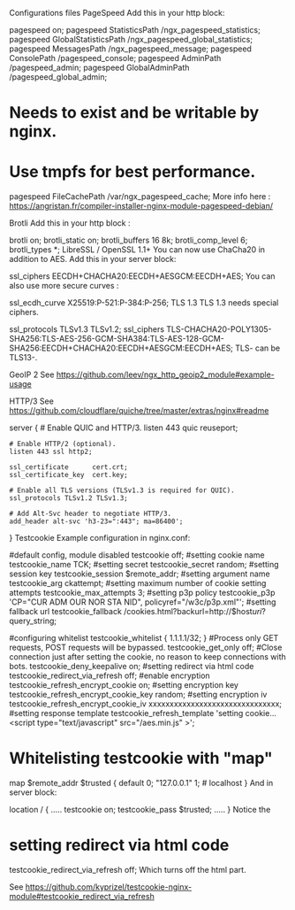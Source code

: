 Configurations files
PageSpeed
Add this in your http block:

pagespeed on;
pagespeed StatisticsPath /ngx_pagespeed_statistics;
pagespeed GlobalStatisticsPath /ngx_pagespeed_global_statistics;
pagespeed MessagesPath /ngx_pagespeed_message;
pagespeed ConsolePath /pagespeed_console;
pagespeed AdminPath /pagespeed_admin;
pagespeed GlobalAdminPath /pagespeed_global_admin;
# Needs to exist and be writable by nginx.
# Use tmpfs for best performance.
pagespeed FileCachePath /var/ngx_pagespeed_cache;
More info here : https://angristan.fr/compiler-installer-nginx-module-pagespeed-debian/

Brotli
Add this in your http block :

brotli on;
brotli_static on;
brotli_buffers 16 8k;
brotli_comp_level 6;
brotli_types *;
LibreSSL / OpenSSL 1.1+
You can now use ChaCha20 in addition to AES. Add this in your server block:

ssl_ciphers EECDH+CHACHA20:EECDH+AESGCM:EECDH+AES;
You can also use more secure curves :

ssl_ecdh_curve X25519:P-521:P-384:P-256;
TLS 1.3
TLS 1.3 needs special ciphers.

ssl_protocols TLSv1.3 TLSv1.2;
ssl_ciphers TLS-CHACHA20-POLY1305-SHA256:TLS-AES-256-GCM-SHA384:TLS-AES-128-GCM-SHA256:EECDH+CHACHA20:EECDH+AESGCM:EECDH+AES;
TLS- can be TLS13-.

GeoIP 2
See https://github.com/leev/ngx_http_geoip2_module#example-usage

HTTP/3
See https://github.com/cloudflare/quiche/tree/master/extras/nginx#readme

server {
    # Enable QUIC and HTTP/3.
    listen 443 quic reuseport;

    # Enable HTTP/2 (optional).
    listen 443 ssl http2;

    ssl_certificate      cert.crt;
    ssl_certificate_key  cert.key;

    # Enable all TLS versions (TLSv1.3 is required for QUIC).
    ssl_protocols TLSv1.2 TLSv1.3;

    # Add Alt-Svc header to negotiate HTTP/3.
    add_header alt-svc 'h3-23=":443"; ma=86400';
}
Testcookie
Example configuration in nginx.conf:

#default config, module disabled
testcookie off;
#setting cookie name
testcookie_name TCK;
#setting secret
testcookie_secret random;
#setting session key
testcookie_session $remote_addr;
#setting argument name
testcookie_arg ckattempt;
#setting maximum number of cookie setting attempts
testcookie_max_attempts 3;
#setting p3p policy
testcookie_p3p 'CP="CUR ADM OUR NOR STA NID", policyref="/w3c/p3p.xml"';
#setting fallback url
testcookie_fallback /cookies.html?backurl=http://$host$uri?$query_string;

#configuring whitelist
testcookie_whitelist {
    1.1.1.1/32;
}
#Process only GET requests, POST requests will be bypassed.
testcookie_get_only off;
#Close connection just after setting the cookie, no reason to keep connections with bots.
testcookie_deny_keepalive on;
#setting redirect via html code
testcookie_redirect_via_refresh off;
#enable encryption
testcookie_refresh_encrypt_cookie on;
#setting encryption key
testcookie_refresh_encrypt_cookie_key random;
#setting encryption iv
testcookie_refresh_encrypt_cookie_iv xxxxxxxxxxxxxxxxxxxxxxxxxxxxxxx;
#setting response template
testcookie_refresh_template '<html><body>setting cookie...<script type=\"text/javascript\" src=\"/aes.min.js\" ></script><script>function toNumbers(d){var e=[];d.replace(/(..)/g,function(d){e.push(parseInt(d,16))});return e}function toHex(){for(var d=[],d=1==arguments.length&&arguments[0].constructor==Array?arguments[0]:arguments,e="",f=0;f<d.length;f++)e+=(16>d[f]?"0":"")+d[f].toString(16);return e.toLowerCase()}var a=toNumbers("$testcookie_enc_key"),b=toNumbers("$testcookie_enc_iv"),c=toNumbers("$testcookie_enc_set");document.cookie="TCK="+toHex(slowAES.decrypt(c,2,a,b))+"; expires=Thu, 31-Dec-37 23:55:55 GMT; path=/";location.href="$testcookie_nexturl";</script></body></html>';
# Whitelisting testcookie with "map"
map $remote_addr $trusted {
	default          0;
	"127.0.0.1"      1; # localhost
}
And in server block:

location / {
.....
    testcookie on;
    testcookie_pass $trusted;
.....
}
Notice the

# setting redirect via html code
testcookie_redirect_via_refresh off;
Which turns off the html part.

See https://github.com/kyprizel/testcookie-nginx-module#testcookie_redirect_via_refresh
